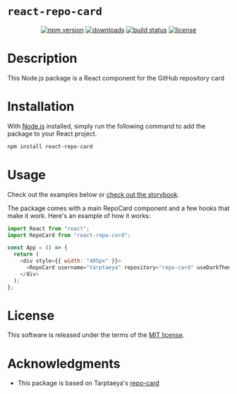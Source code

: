 # `react-repo-card`

<div align="center">

[![npm version](http://img.shields.io/npm/v/react-repo-card.svg?style=flat)](https://npmjs.org/package/react-repo-card)
[![downloads](http://img.shields.io/npm/dt/react-repo-card.svg?style=flat)](https://npmjs.org/package/react-repo-card)
[![build status](https://github.com/dawsonbooth/react-repo-card/workflows/build/badge.svg)](https://github.com/dawsonbooth/react-repo-card/actions?workflow=build)
[![license](https://img.shields.io/npm/l/react-repo-card.svg?style=flat)](https://github.com/dawsonbooth/react-repo-card/blob/master/LICENSE)

</div>

# Description

This Node.js package is a React component for the GitHub repository card

# Installation

With [Node.js](https://nodejs.org/en/download/) installed, simply run the following command to add the package to your React project.

```bash
npm install react-repo-card
```

# Usage

Check out the examples below or [check out the storybook](https://dawsonbooth.github.io/react-repo-card/).

The package comes with a main RepoCard component and a few hooks that make it work. Here's an example of how it works:

```js
import React from "react";
import RepoCard from "react-repo-card";

const App = () => {
  return (
    <div style={{ width: "405px" }}>
      <RepoCard username="tarptaeya" repository="repo-card" useDarkTheme={true} /> // useDarkTheme is an optional boolean parameter while others are required.
    </div>
  );
};
```

# License

This software is released under the terms of the [MIT license](LICENSE).

# Acknowledgments

- This package is based on Tarptaeya's [repo-card](https://github.com/Tarptaeya/repo-card)
